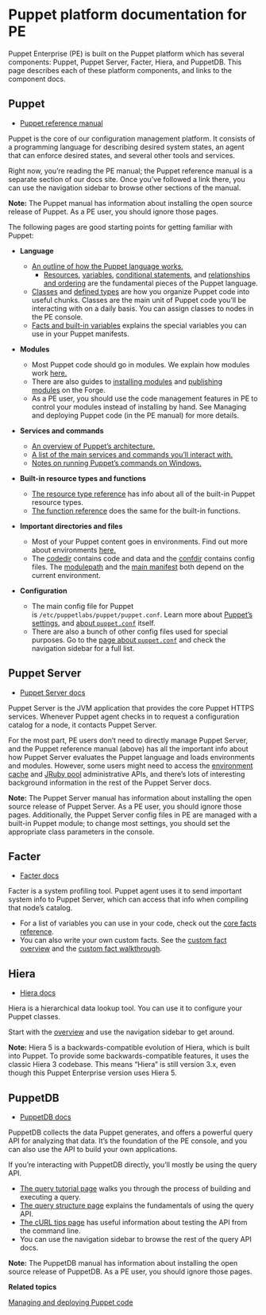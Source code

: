 # Puppet platform documentation for PE

Puppet Enterprise \(PE\) is built on the Puppet platform which has several components: Puppet, Puppet Server, Facter, Hiera, and PuppetDB. This page describes each of these platform components, and links to the component docs.

## Puppet

-   [Puppet reference manual](https://puppet.com/docs/puppet/5.3/)


Puppet is the core of our configuration management platform. It consists of a programming language for describing desired system states, an agent that can enforce desired states, and several other tools and services.

Right now, you’re reading the PE manual; the Puppet reference manual is a separate section of our docs site. Once you’ve followed a link there, you can use the navigation sidebar to browse other sections of the manual.

**Note:** The Puppet manual has information about installing the open source release of Puppet. As a PE user, you should ignore those pages.

The following pages are good starting points for getting familiar with Puppet:

-   **Language**

    -   [An outline of how the Puppet language works.](https://puppet.com/docs/puppet/5.3/lang_summary.html)
        -   [Resources](https://puppet.com/docs/puppet/5.3/lang_resources.html), [variables](https://puppet.com/docs/puppet/5.3/lang_variables.html), [conditional statements](https://puppet.com/docs/puppet/5.3/lang_conditional.html), and [relationships and ordering](https://puppet.com/docs/puppet/5.3/lang_relationships.html) are the fundamental pieces of the Puppet language.
    -   [Classes](https://puppet.com/docs/puppet/5.3/lang_classes.html) and [defined types](https://puppet.com/docs/puppet/5.3/lang_defined_types.html) are how you organize Puppet code into useful chunks. Classes are the main unit of Puppet code you’ll be interacting with on a daily basis. You can assign classes to nodes in the PE console.
    -   [Facts and built-in variables](https://puppet.com/docs/puppet/5.3/lang_facts_and_builtin_vars.html) explains the special variables you can use in your Puppet manifests.
-   **Modules**

    -   Most Puppet code should go in modules. We explain how modules work [here.](https://puppet.com/docs/puppet/5.3/modules_fundamentals.html)
    -   There are also guides to [installing modules](https://puppet.com/docs/puppet/5.3/modules_installing.html) and [publishing modules](https://puppet.com/docs/puppet/5.3/modules_publishing.html) on the Forge.
    -   As a PE user, you should use the code management features in PE to control your modules instead of installing by hand. See Managing and deploying Puppet code \(in the PE manual\) for more details.
-   **Services and commands**

    -   [An overview of Puppet’s architecture.](https://puppet.com/docs/puppet/5.3/architecture.html)
    -   [A list of the main services and commands you’ll interact with.](https://puppet.com/docs/puppet/5.3/services_commands.html)
    -   [Notes on running Puppet’s commands on Windows.](https://puppet.com/docs/puppet/5.3/services_commands_windows.html)
-   **Built-in resource types and functions**

    -   [The resource type reference](https://puppet.com/docs/puppet/5.3/type.html) has info about all of the built-in Puppet resource types.
    -   [The function reference](https://puppet.com/docs/puppet/5.3/function.html) does the same for the built-in functions.
-   **Important directories and files**

    -   Most of your Puppet content goes in environments. Find out more about environments [here.](https://puppet.com/docs/puppet/5.3/environments.html)
    -   The [codedir](https://puppet.com/docs/puppet/5.3/dirs_codedir.html) contains code and data and the [confdir](https://puppet.com/docs/puppet/5.3/dirs_confdir.html) contains config files. The [modulepath](https://puppet.com/docs/puppet/5.3/dirs_modulepath.html) and the [main manifest](https://puppet.com/docs/puppet/5.3/dirs_manifest.html) both depend on the current environment.
-   **Configuration**

    -   The main config file for Puppet is `/etc/puppetlabs/puppet/puppet.conf`. Learn more about [Puppet’s settings](https://puppet.com/docs/puppet/5.3/config_about_settings.html), and [about `puppet.conf`](https://puppet.com/docs/puppet/5.3/config_file_main.html) itself.
    -   There are also a bunch of other config files used for special purposes. Go to the [page about `puppet.conf`](https://puppet.com/docs/puppet/5.3/config_file_main.html) and check the navigation sidebar for a full list.

## Puppet Server

-   [Puppet Server docs](https://puppet.com/docs/puppetserver/5.1/)

Puppet Server is the JVM application that provides the core Puppet HTTPS services. Whenever Puppet agent checks in to request a configuration catalog for a node, it contacts Puppet Server.

For the most part, PE users don’t need to directly manage Puppet Server, and the Puppet reference manual \(above\) has all the important info about how Puppet Server evaluates the Puppet language and loads environments and modules. However, some users might need to access the [environment cache](https://puppet.com/docs/puppetserver/5.1/admin-api/v1/environment-cache.html) and [JRuby pool](https://puppet.com/docs/puppetserver/5.1/admin-api/v1/jruby-pool.html) administrative APIs, and there’s lots of interesting background information in the rest of the Puppet Server docs.

**Note:** The Puppet Server manual has information about installing the open source release of Puppet Server. As a PE user, you should ignore those pages. Additionally, the Puppet Server config files in PE are managed with a built-in Puppet module; to change most settings, you should set the appropriate class parameters in the console.

## Facter

-   [Facter docs](https://puppet.com/docs/facter/3.9/)

Facter is a system profiling tool. Puppet agent uses it to send important system info to Puppet Server, which can access that info when compiling that node’s catalog.

-   For a list of variables you can use in your code, check out the [core facts reference](https://puppet.com/docs/facter/3.9/core_facts.html).
-   You can also write your own custom facts. See the [custom fact overview](https://puppet.com/docs/facter/3.9/fact_overview.html) and the [custom fact walkthrough](https://puppet.com/docs/facter/3.9/custom_facts.html).

## Hiera

-   [Hiera docs](https://puppet.com/docs/puppet/5.3/hiera_intro.html)

Hiera is a hierarchical data lookup tool. You can use it to configure your Puppet classes.

Start with the [overview](https://puppet.com/docs/puppet/5.3/hiera_intro.html) and use the navigation sidebar to get around.

**Note:** Hiera 5 is a backwards-compatible evolution of Hiera, which is built into Puppet. To provide some backwards-compatible features, it uses the classic Hiera 3 codebase. This means “Hiera” is still version 3.x, even though this Puppet Enterprise version uses Hiera 5.

## PuppetDB

-   [PuppetDB docs](https://puppet.com/docs/puppetdb/5.1/)

PuppetDB collects the data Puppet generates, and offers a powerful query API for analyzing that data. It’s the foundation of the PE console, and you can also use the API to build your own applications.

If you’re interacting with PuppetDB directly, you’ll mostly be using the query API.

-   [The query tutorial page](https://puppet.com/docs/puppetdb/5.1/api/query/tutorial.html) walks you through the process of building and executing a query.
-   [The query structure page](https://puppet.com/docs/puppetdb/5.1/api/query/v4/query.html) explains the fundamentals of using the query API.
-   [The cURL tips page](https://puppet.com/docs/puppetdb/5.1/api/query/curl.html) has useful information about testing the API from the command line.
-   You can use the navigation sidebar to browse the rest of the query API docs.

**Note:** The PuppetDB manual has information about installing the open source release of PuppetDB. As a PE user, you should ignore those pages.

**Related topics**  


[Managing and deploying Puppet code](managing_puppet_code.md)

